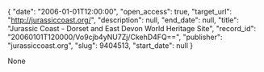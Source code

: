 {
  "date": "2006-01-01T12:00:00", 
  "open_access": true, 
  "target_url": "http://jurassiccoast.org/", 
  "description": null, 
  "end_date": null, 
  "title": "Jurassic Coast - Dorset and East Devon World Heritage Site", 
  "record_id": "20060101T120000/Vo9cjb4yNU7Zj/CkehD4FQ==", 
  "publisher": "jurassiccoast.org", 
  "slug": 9404513, 
  "start_date": null
}

None